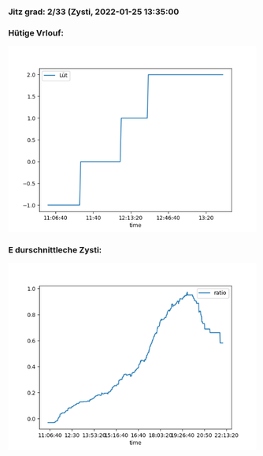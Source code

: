 ### Jitz grad: 2/33 (Zysti, 2022-01-25 13:35:00

### Hütige Vrlouf:
![Graph](Today.png)

### E durschnittleche Zysti:
![Graph](Zysti.png)